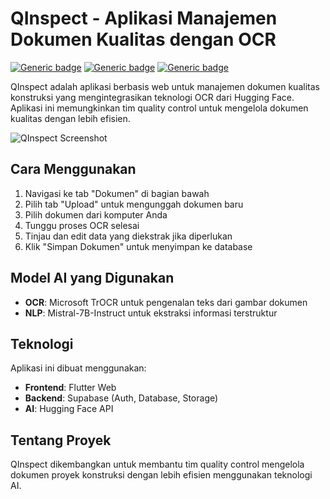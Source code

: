 # QInspect - Aplikasi Manajemen Dokumen Kualitas dengan OCR

[![Generic badge](https://img.shields.io/badge/Flutter-Web-blue.svg)](https://flutter.dev/)
[![Generic badge](https://img.shields.io/badge/Hugging_Face-API-yellow.svg)](https://huggingface.co/)
[![Generic badge](https://img.shields.io/badge/Supabase-Database-green.svg)](https://supabase.io/)

QInspect adalah aplikasi berbasis web untuk manajemen dokumen kualitas konstruksi yang mengintegrasikan teknologi OCR dari Hugging Face. Aplikasi ini memungkinkan tim quality control untuk mengelola dokumen kualitas dengan lebih efisien.

![QInspect Screenshot](https://raw.githubusercontent.com/unlimitedlevel/qinspect-flutter-app/main/screenshots/dashboard.png)

## Cara Menggunakan

1. Navigasi ke tab "Dokumen" di bagian bawah
2. Pilih tab "Upload" untuk mengunggah dokumen baru
3. Pilih dokumen dari komputer Anda
4. Tunggu proses OCR selesai
5. Tinjau dan edit data yang diekstrak jika diperlukan
6. Klik "Simpan Dokumen" untuk menyimpan ke database

## Model AI yang Digunakan

- **OCR**: Microsoft TrOCR untuk pengenalan teks dari gambar dokumen
- **NLP**: Mistral-7B-Instruct untuk ekstraksi informasi terstruktur

## Teknologi

Aplikasi ini dibuat menggunakan:

- **Frontend**: Flutter Web
- **Backend**: Supabase (Auth, Database, Storage)
- **AI**: Hugging Face API

## Tentang Proyek

QInspect dikembangkan untuk membantu tim quality control mengelola dokumen proyek konstruksi dengan lebih efisien menggunakan teknologi AI.